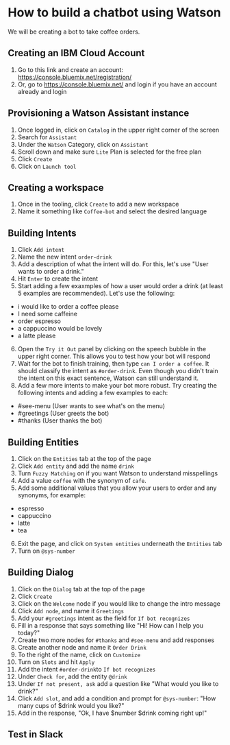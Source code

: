 # How to build a chatbot using Watson
We will be creating a bot to take coffee orders.

## Creating an IBM Cloud Account
1. Go to this link and create an account: https://console.bluemix.net/registration/
2. Or, go to https://console.bluemix.net/ and login if you have an account already and login

## Provisioning a Watson Assistant instance
1. Once logged in, click on `Catalog` in the upper right corner of the screen
2. Search for `Assistant`
3. Under the `Watson` Category, click on `Assistant`
4. Scroll down and make sure `Lite` Plan is selected for the free plan
5. Click `Create`
6. Click on `Launch tool`

## Creating a workspace
1. Once in the tooling, click `Create` to add a new workspace
2. Name it something like `Coffee-bot` and select the desired language

## Building Intents
1. Click `Add intent`
2. Name the new intent `order-drink`
3. Add a description of what the intent will do. For this, let's use "User wants to order a drink."
4. Hit `Enter` to create the intent
5. Start adding a few exaxmples of how a user would order a drink (at least 5 examples are recommended). Let's use the following:
  - i would like to order a coffee please
  - I need some caffeine
  - order espresso
  - a cappuccino would be lovely
  - a latte please
6. Open the `Try it Out` panel by clicking on the speech bubble in the upper right corner. This allows you to test how your bot will respond
7. Wait for the bot to finish training, then type `can I order a coffee`. It should classify the intent as `#order-drink`. Even though you didn't train the intent on this exact sentence, Watson can still understand it.
8. Add a few more intents to make your bot more robust. Try creating the following intents and adding a few examples to each:
  - #see-menu (User wants to see what's on the menu)
  - #greetings (User greets the bot)
  - #thanks (User thanks the bot)

## Building Entities
1. Click on the `Entities` tab at the top of the page
2. Click `Add entity` and add the name `drink`
3. Turn `Fuzzy Matching` on if you want Watson to understand misspellings
4. Add a value `coffee` with the synonym of `cafe`. 
5. Add some additional values that you allow your users to order and any synonyms, for example:
  - espresso
  - cappuccino
  - latte
  - tea
6. Exit the page, and click on `System entities` underneath the `Entities` tab
7. Turn on `@sys-number`

## Building Dialog
1. Click on the `Dialog` tab at the top of the page
2. Click `Create`
3. Click on the `Welcome` node if you would like to change the intro message
4. Click `Add node`, and name it `Greetings`
5. Add your `#greetings` intent as the field for `If bot recognizes`
6. Fill in a response that says something like "Hi! How can I help you today?"
7. Create two more nodes for `#thanks` and `#see-menu` and add responses
8. Create another node and name it `Order Drink`
9. To the right of the name, click on `Customize`
10. Turn on `Slots` and hit `Apply`
11. Add the intent `#order-drink`to `If bot recognizes`
12. Under `Check for`, add the entity `@drink`
13. Under `If not present, ask` add a question like "What would you like to drink?"
14. Click `Add slot`, and add a condition and prompt for `@sys-number`: "How many cups of $drink would you like?"
15. Add in the response, "Ok, I have $number $drink coming right up!"

## Test in Slack
